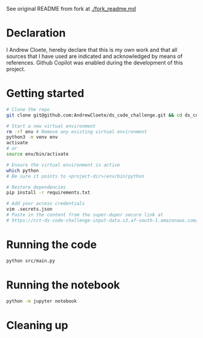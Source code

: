 See original README from fork at [./fork_readme.md](./fork_readme.md)

# Declaration
I Andrew Cloete, hereby declare that this is my own work and that all sources
that I have used are indicated and acknowledged by means of references. Github
Copilot was enabled during the development of this project. 


# Getting started
```sh
# Clone the repo
git clone git@github.com:AndrewCloete/ds_code_challenge.git && cd ds_code_challenge

# Start a new virtual environment
rm -rf env # Remove any existing virtual environment
python3 -m venv env
activate
# or
source env/bin/activate

# Ensure the virtual environment is active
which python
# Be sure it points to <project-dir>/env/bin/python

# Restore dependencies
pip install -r requirements.txt

# Add your access credentials
vim .secrets.json
# Paste in the content from the super-duper secure link at
# https://cct-ds-code-challenge-input-data.s3.af-south-1.amazonaws.com/ds_code_challenge_creds.json
```

# Running the code
```sh
python src/main.py
```

# Running the notebook
```sh
python -m jupyter notebook
```


# Cleaning up